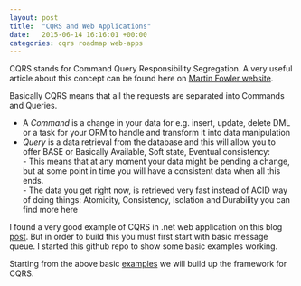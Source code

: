 ```yaml
---
layout: post
title:  "CQRS and Web Applications"
date:   2015-06-14 16:16:01 +00:00
categories: cqrs roadmap web-apps
---
```


CQRS stands for Command Query Responsibility Segregation. A very useful article about this concept can be found here on <a href="https://martinfowler.com/bliki/CQRS.html">Martin Fowler website</a>.

Basically CQRS means that all the requests are separated into Commands and Queries.

* A *Command* is a change in your data for e.g. insert, update, delete DML or a task for your ORM to handle and transform it into data manipulation
* *Query* is a data retrieval from the database and this will allow you to offer BASE or Basically Available, Soft state, Eventual consistency:  
        - This means that at any moment your data might be pending a change, but at some point in time you will have a consistent data when all this ends.  
        - The data you get right now, is retrieved very fast instead of ACID way of doing things: Atomicity, Consistency, Isolation and Durability you can find more here

I found a very good example of CQRS in .net web application on this blog <a href="http://web-matters.blogspot.ro/2014/08/cqrs-with-aspnet-mvc-entity-framework.html">post</a>. But in order to build this you must first start with basic message queue. I started this github repo to show some basic examples working.

Starting from the above basic <a href="https://github.com/floradu88/ZeroMqExamples">examples</a> we will build up the framework for CQRS.